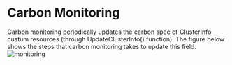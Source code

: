 # Carbon Monitoring
Carbon monitoring periodically updates the carbon spec of ClusterInfo custum resources (through UpdateClusterInfo() function). The figure below shows the steps that carbon monitoring takes to update this field. 
![monitoring](https://github.com/sustainablecomputing/caspian/assets/34821570/fac2fb4d-adce-4efd-81cb-55fbed749187)
